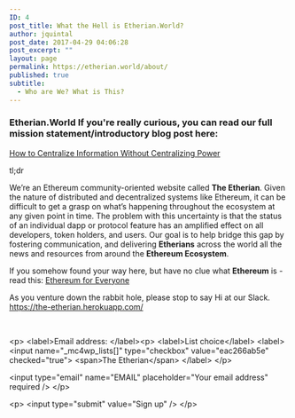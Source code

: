 ```yaml
---
ID: 4
post_title: What the Hell is Etherian.World?
author: jquintal
post_date: 2017-04-29 04:06:28
post_excerpt: ""
layout: page
permalink: https://etherian.world/about/
published: true
subtitle:
  - Who are We? What is This?
---
```

### Etherian.World If you're really curious, you can read our full mission statement/introductory blog post here:

[How to Centralize Information Without Centralizing Power][1]

tl;dr

We’re an Ethereum community-oriented website called <strong>The Etherian</strong>. Given the nature of distributed and decentralized systems like Ethereum, it can be difficult to get a grasp on what’s happening throughout the ecosystem at any given point in time. The problem with this uncertainty is that the status of an individual dapp or protocol feature has an amplified effect on all developers, token holders, and users. Our goal is to help bridge this gap by fostering communication, and delivering <strong>Etherians</strong> across the world all the news and resources from around the <strong>Ethereum Ecosystem</strong>.

If you somehow found your way here, but have no clue what <strong>Ethereum</strong> is - read this: [Ethereum for Everyone][2]

As you venture down the rabbit hole, please stop to say Hi at our Slack.
<a href="https://the-etherian.herokuapp.com/">https://the-etherian.herokuapp.com/</a>

[1]: https://medium.com/etherian/how-to-centralize-information-without-centralizing-power-ae36d41020f4
[2]: https://medium.com/@Ethereum_AI/ethereum-for-everyone-2846efa35815

&nbsp;

&lt;p&gt;
&lt;label&gt;Email address: &lt;/label&gt;&lt;p&gt;
&lt;label&gt;List choice&lt;/label&gt;
&lt;label&gt;
&lt;input name="_mc4wp_lists[]" type="checkbox" value="eac266ab5e" checked="true"&gt; &lt;span&gt;The Etherian&lt;/span&gt;
&lt;/label&gt;
&lt;/p&gt;

&lt;input type="email" name="EMAIL" placeholder="Your email address" required /&gt;
&lt;/p&gt;

&lt;p&gt;
&lt;input type="submit" value="Sign up" /&gt;
&lt;/p&gt;